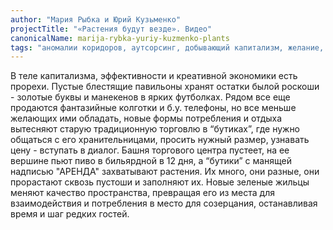 ```yaml
---
author: "Мария Рыбка и Юрий Кузьменко"
projectTitle: "«Растения будут везде». Видео"
canonicalName: marija-rybka-yuriy-kuzmenko-plants
tags: "аномалии коридоров, аутсорсинг, добывающий капитализм, желание, предмет, цифровой пролетариат, extensions, места прозрачности, саморазрушающиеся структуры, пвт"
---
```

В теле капитализма, эффективности и креативной экономики есть прорехи. Пустые блестящие павильоны хранят остатки былой роскоши - золотые буквы и манекенов в ярких футболках. Рядом все еще продаются фантазийные колготки и б.у. телефоны, но все меньше желающих ими обладать, новые формы потребления и отдыха вытесняют старую традиционную торговлю в “бутиках”, где нужно общаться с его хранительницами, просить нужный размер, узнавать цену - вступать в диалог.
Башня торгового центра пустеет, на ее вершине пьют пиво в бильярдной в 12 дня, а “бутики” с манящей надписью "АРЕНДА" захватывают растения. Их много, они разные, они прорастают сквозь пустоши и заполняют их.
Новые зеленые жильцы меняют качество пространства, превращая его из места для взаимодействия и потребления в место для созерцания, останавливая время и шаг редких гостей.
